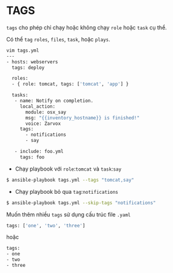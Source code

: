 # TAGS

`tags` cho phép chỉ chạy hoặc không chạy `role` hoặc `task` cụ thể.

Có thể `tag` `roles`, `files`, `task`, hoặc `plays`. 
```sh
vim tags.yml
---
- hosts: webservers
  tags: deploy

  roles:
  - { role: tomcat, tags: ['tomcat', 'app'] }

  tasks:
   - name: Notify on completion.
     local_action:
       module: osx_say
       msg: "{{inventory_hostname}} is finished!"
       voice: Zarvox
     tags:
       - notifications
       - say

   - include: foo.yml
     tags: foo
```
- Chạy playbook với `role`:`tomcat` và `task`:`say`
```sh
$ ansible-playbook tags.yml --tags "tomcat,say"
```
- Chạy playbook bỏ qua `tag`:`notifications`
```sh
$ ansible-playbook tags.yml --skip-tags "notifications"
```
Muốn thêm nhiều `tags` sử dụng cấu trúc file `.yaml`
```sh
tags: ['one', 'two', 'three']
```
hoặc
```sh
tags:
- one
- two
- three
```


